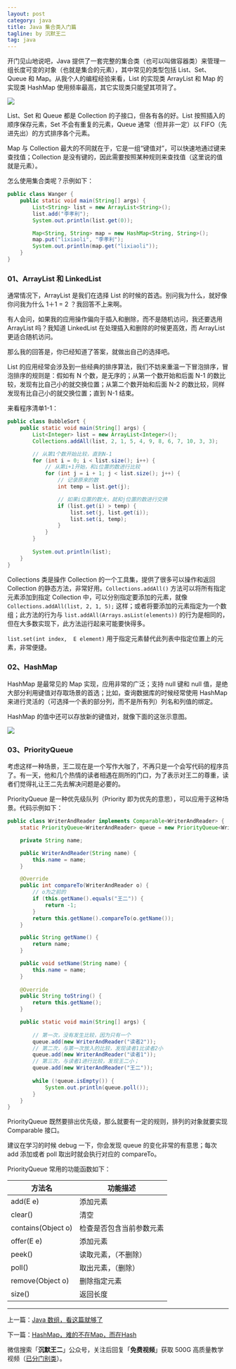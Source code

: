 ```yaml
---
layout: post
category: java
title: Java 集合类入门篇
tagline: by 沉默王二
tag: java
---
```


开门见山地说吧，Java 提供了一套完整的集合类（也可以叫做容器类）来管理一组长度可变的对象（也就是集合的元素），其中常见的类型包括 List、Set、Queue 和 Map。从我个人的编程经验来看，List 的实现类 ArrayList 和 Map 的实现类 HashMap 使用频率最高，其它实现类只能望其项背了。

<!--more-->


![](http://www.itwanger.com/assets/images/2019/11/java-jihe-rumen-1.png)



List、Set 和 Queue 都是 Collection 的子接口，但各有各的好。List 按照插入的顺序保存元素，Set 不会有重复的元素，Queue 通常（但并非一定）以 FIFO（先进先出）的方式排序各个元素。

Map 与 Collection 最大的不同就在于，它是一组“键值对”，可以快速地通过键来查找值；Collection 是没有键的，因此需要按照某种规则来查找值（这里说的值就是元素）。

怎么使用集合类呢？示例如下：

```java
public class Wanger {
	public static void main(String[] args) {
		List<String> list = new ArrayList<String>();
		list.add("李孝利");
		System.out.println(list.get(0));

		Map<String, String> map = new HashMap<String, String>();
		map.put("lixiaoli", "李孝利");
		System.out.println(map.get("lixiaoli"));
	}
}
```

### 01、ArrayList 和 LinkedList

通常情况下，ArrayList 是我们在选择 List 的时候的首选。别问我为什么，就好像你问我为什么 1＋1 = 2 ？我回答不上来啊。

有人会问，如果我的应用操作偏向于插入和删除，而不是随机访问，我还要选用 ArrayList 吗？我知道 LinkedList 在处理插入和删除的时候更高效，而 ArrayList 更适合随机访问。

那么我的回答是，你已经知道了答案，就做出自己的选择吧。

List 的应用经常会涉及到一些经典的排序算法，我们不妨来重温一下冒泡排序，冒泡排序的规则是：假如有 N 个数，是无序的；从第一个数开始和后面 N-1 的数比较，发现有比自己小的就交换位置；从第二个数开始和后面 N-2 的数比较，同样发现有比自己小的就交换位置；直到 N-1 结束。

来看程序清单1-1：

```java
public class BubbleSort {
	public static void main(String[] args) {
		List<Integer> list = new ArrayList<Integer>();
		Collections.addAll(list, 2, 1, 5, 4, 9, 8, 6, 7, 10, 3, 3);

		// 从第1个数开始比较，直到N-1
		for (int i = 0; i < list.size(); i++) {
			// 从第i+1开始，和i位置的数进行比较
			for (int j = i + 1; j < list.size(); j++) {
				// 记录原来的数
				int temp = list.get(j);

				// 如果i位置的数大，就和j位置的数进行交换
				if (list.get(i) > temp) {
					list.set(j, list.get(i));
					list.set(i, temp);
				}
			}
		}
		
		System.out.println(list);
	}
}
```

Collections 类是操作 Collection 的一个工具集，提供了很多可以操作和返回 Collection 的静态方法，非常好用。`Collections.addAll()` 方法可以将所有指定元素添加到指定 Collection 中，可以分别指定要添加的元素，就像 `Collections.addAll(list, 2, 1, 5);` 这样；或者将要添加的元素指定为一个数组；此方法的行为与 `list.addAll(Arrays.asList(elements))` 的行为是相同的，但在大多数实现下，此方法运行起来可能要快得多。

`list.set(int index,  E element)` 用于指定元素替代此列表中指定位置上的元素，非常便捷。

### 02、HashMap

HashMap 是最常见的 Map 实现，应用非常的广泛；支持 null 键和 null 值，是绝大部分利用键值对存取场景的首选；比如，查询数据库的时候经常使用 HashMap 来进行灵活的（可选择一个表的部分列，而不是所有列）列名和列值的绑定。

HashMap 的值中还可以存放新的键值对，就像下面的这张示意图。

![](http://www.itwanger.com/assets/images/2019/11/java-jihe-rumen-2.png)


### 03、PriorityQueue

考虑这样一种场景，王二现在是一个写作大咖了，不再只是一个会写代码的程序员了。有一天，他和几个热情的读者相遇在厕所的门口，为了表示对王二的尊重，读者们觉得礼让王二先去解决问题是必要的。

PriorityQueue 是一种优先级队列（Priority 即为优先的意思），可以应用于这种场景。代码示例如下：

```java
public class WriterAndReader implements Comparable<WriterAndReader> {
	static PriorityQueue<WriterAndReader> queue = new PriorityQueue<WriterAndReader>();

	private String name;

	public WriterAndReader(String name) {
		this.name = name;
	}

	@Override
	public int compareTo(WriterAndReader o) {
		// o为之前的
		if (this.getName().equals("王二")) {
			return -1;
		}
		return this.getName().compareTo(o.getName());
	}

	public String getName() {
		return name;
	}

	public void setName(String name) {
		this.name = name;
	}
	
	@Override
	public String toString() {
		return this.getName();
	}

	public static void main(String[] args) {
		
		// 第一次，没有发生比较，因为只有一个
		queue.add(new WriterAndReader("读者2"));
		// 第二次，与第一次放入的比较，发现读者1比读者2小
		queue.add(new WriterAndReader("读者1"));
		// 第三次，与读者1进行比较，发现王二小；
		queue.add(new WriterAndReader("王二"));
		
		while (!queue.isEmpty()) {
			System.out.println(queue.poll());
		}
	}
}
```

PriorityQueue 既然要排出优先级，那么就要有一定的规则，排列的对象就要实现 Comparable 接口。

建议在学习的时候 debug 一下，你会发现 queue 的变化非常的有意思；每次 add 添加或者 poll 取出时就会执行对应的 compareTo。

PriorityQueue 常用的功能函数如下：

方法名	|功能描述
---|---
add(E e)	|添加元素
clear()	|清空
contains(Object o)	|检查是否包含当前参数元素
offer(E e)	|添加元素
peek()	|读取元素，（不删除）
poll()	|取出元素，（删除）
remove(Object o)	|删除指定元素
size()	|返回长度


----


上一篇：[Java 数组，看这篇就够了](http://www.itwanger.com/java/2019/11/08/java-array.html)

下一篇：[HashMap，难的不在Map，而在Hash](http://www.itwanger.com/java/2019/11/08/java-hashmap.html)

微信搜索「**沉默王二**」公众号，关注后回复「**免费视频**」获取 500G 高质量教学视频（[已分门别类](https://mp.weixin.qq.com/s/GjkEyPW0vgIvuDLYQkBM0A)）。